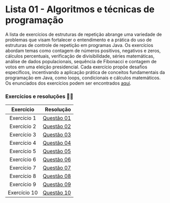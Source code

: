 # Lista 01 - Algoritmos e técnicas de programação

A lista de exercícios de estruturas de repetição abrange uma variedade de problemas que visam fortalecer o entendimento e a prática do uso de estruturas de controle de repetição em programas Java. Os exercícios abordam temas como contagem de números positivos, negativos e zeros, cálculos percentuais, verificação de divisibilidade, séries matemáticas, análise de dados populacionais, sequência de Fibonacci e contagem de votos em uma eleição presidencial. Cada exercício propõe desafios específicos, incentivando a aplicação prática de conceitos fundamentais da programação em Java, como loops, condicionais e cálculos matemáticos. Os enunciados dos exercícios podem ser encontrados [aqui](Enunciados02.pdf).



### Exercícios e resoluções 👩‍💻

| Exercício | Resolução                             |
|:---------:|-----------------------------------------:|
| Exercício 1 | [Questão 01](questao1.java) |
| Exercício 2 | [Questão 02](questao2.java) |
| Exercício 3 | [Questão 03](questao3.java) |
| Exercício 4 | [Questão 04](questao4.java) |
| Exercício 5 | [Questão 05](questao5.java) |
| Exercício 6 | [Questão 06](questao6.java) |
| Exercício 7 | [Questão 07](questao7.java) |
| Exercício 8 | [Questão 08](questao08.java) |
| Exercício 9 | [Questão 09](questao9.java) |
| Exercício 10 | [Questão 10](questao10.java) |

